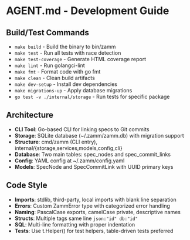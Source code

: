 # AGENT.md - Development Guide

## Build/Test Commands
- `make build` - Build the binary to bin/zamm
- `make test` - Run all tests with race detection
- `make test-coverage` - Generate HTML coverage report
- `make lint` - Run golangci-lint
- `make fmt` - Format code with go fmt
- `make clean` - Clean build artifacts
- `make dev-setup` - Install dev dependencies
- `make migrations-up` - Apply database migrations
- `go test -v ./internal/storage` - Run tests for specific package

## Architecture
- **CLI Tool**: Go-based CLI for linking specs to Git commits
- **Storage**: SQLite database (~/.zamm/zamm.db) with migration support
- **Structure**: cmd/zamm (CLI entry), internal/{storage,services,models,config,cli}
- **Database**: Two main tables: spec_nodes and spec_commit_links
- **Config**: YAML config at ~/.zamm/config.yaml
- **Models**: SpecNode and SpecCommitLink with UUID primary keys

## Code Style
- **Imports**: stdlib, third-party, local imports with blank line separation
- **Errors**: Custom ZammError type with categorized error handling
- **Naming**: PascalCase exports, camelCase private, descriptive names
- **Structs**: Multiple tags same line `json:"id" db:"id"`
- **SQL**: Multi-line formatting with proper indentation
- **Tests**: Use t.Helper() for test helpers, table-driven tests preferred
